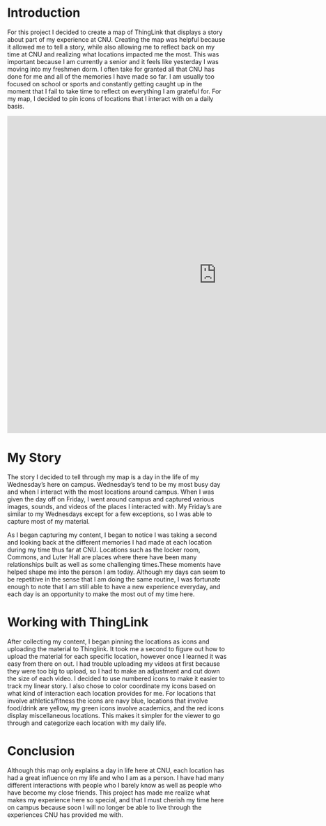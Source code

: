# Introduction

For this project I decided to create a map of ThingLink that displays a story about part of my experience at CNU. Creating the map was helpful because it allowed me to tell a story, while also allowing me to reflect back on my time at CNU and realizing what locations impacted me the most. This was important because I am currently a senior and it feels like yesterday I was moving into my freshmen dorm. I often take for granted all that CNU has done for me and all of the memories I have made so far. I am usually too focused on school or sports and constantly getting caught up in the moment that I fail to take time to reflect on everything I am grateful for. For my map, I decided to pin icons of locations that I interact with on a daily basis.

<iframe width="960" height="729.2193308550186" data-original-width="1614" data-original-height="1226" src="https://www.thinglink.com/card/1499041594022559746" type="text/html" frameborder="0" webkitallowfullscreen mozallowfullscreen allowfullscreen scrolling="no"></iframe><script async src="//cdn.thinglink.me/jse/responsive.js"></script>

# My Story

The story I decided to tell through my map is a day in the life of my Wednesday’s here on campus. Wednesday’s tend to be my most busy day and when I interact with the most locations around campus. When I was given the day off on Friday, I went around campus and captured various images, sounds, and videos of the places I interacted with. My Friday’s are similar to my Wednesdays except for a few exceptions, so I was able to capture most of my material.
	
As I began capturing my content, I began to notice I was taking a second and looking back at the different memories I had made at each location during my time thus far at CNU. Locations such as the locker room, Commons, and Luter Hall are places where there have been many relationships built as well as some challenging times.These moments have helped shape me into the person I am today. Although my days can seem to be repetitive in the sense that I am doing the same routine, I was fortunate enough to note that I am still able to have a new experience everyday, and each day is an opportunity to make the most out of my time here.

# Working with ThingLink

After collecting my content, I began pinning the locations as icons and uploading the material to Thinglink. It took me a second to figure out how to upload the material for each specific location, however once I learned it was easy from there on out. I had trouble uploading my videos at first because they were too big to upload, so I had to make an adjustment and cut down the size of each video. I decided to use numbered icons to make it easier to track my linear story. I also chose to color coordinate my icons based on what kind of interaction each location provides for me. For locations that involve athletics/fitness the icons are navy blue, locations that involve food/drink are yellow, my green icons involve academics, and the red icons display miscellaneous locations. This makes it simpler for the viewer to go through and categorize each location with my daily life.

# Conclusion

Although this map only explains a day in life here at CNU, each location has had a great influence on my life and who I am as a person. I have had many different interactions with people who I barely know as well as people who have become my close friends. This project has made me realize what makes my experience here so special, and that I must cherish my time here on campus because soon I will no longer be able to live through the experiences CNU has provided me with.
